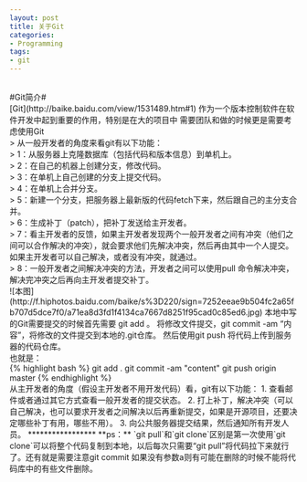 ```yaml
---
layout: post
title: 关于Git
categories:
- Programming
tags:
- git
---
```

<br>
#Git简介#
<br>
[Git](http://baike.baidu.com/view/1531489.htm#1)
作为一个版本控制软件在软件开发中起到重要的作用，特别是在大的项目中
需要团队和做的时候更是需要考虑使用Git<br>
> 从一般开发者的角度来看git有以下功能：<br>
> 1：从服务器上克隆数据库（包括代码和版本信息）到单机上。<br>
> 2：在自己的机器上创建分支，修改代码。<br>
> 3：在单机上自己创建的分支上提交代码。<br>
> 4：在单机上合并分支。<br>
> 5：新建一个分支，把服务器上最新版的代码fetch下来，然后跟自己的主分支合并。<br>
> 6：生成补丁（patch），把补丁发送给主开发者。<br>
> 7：看主开发者的反馈，如果主开发者发现两个一般开发者之间有冲突（他们之间可以合作解决的冲突），就会要求他们先解决冲突，然后再由其中一个人提交。如果主开发者可以自己解决，或者没有冲突，就通过。<br>
> 8：一般开发者之间解决冲突的方法，开发者之间可以使用pull 命令解决冲突，解决完冲突之后再向主开发者提交补丁。<br>
![本图](http://f.hiphotos.baidu.com/baike/s%3D220/sign=7252eeae9b504fc2a65fb707d5dce7f0/a71ea8d3fd1f4134ca7667d8251f95cad0c85ed6.jpg)
本地中写的Git需要提交的时候首先需要 git add 。 将修改文件提交，git commit -am “内容”，将修改的文件提交到本地的.git仓库。
然后使用git push 将代码上传到服务器的代码仓库。<br>
也就是：<br>
{% highlight bash %}
	   git add .
	git commit -am "content"
	git push origin master
{% endhighlight %}

<br>
从主开发者的角度（假设主开发者不用开发代码）看，git有以下功能：   
1. 查看邮件或者通过其它方式查看一般开发者的提交状态。
2. 打上补丁，解决冲突（可以自己解决，也可以要求开发者之间解决以后再重新提交，如果是开源项目，还要决定哪些补丁有用，哪些不用）。
3. 向公共服务器提交结果，然后通知所有开发人员。
*****************
**ps：** `git pull`和`git clone`区别是第一次使用`git clone`可以将整个代码复制到本地，以后每次只需要“git pull”将代码拉下来就行了。还有就是需要注意git commit 如果没有参数a则有可能在删除的时候不能将代码库中的有些文件删除。
<br>